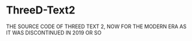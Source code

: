 # ThreeD-Text2
THE SOURCE CODE OF THREED TEXT 2, NOW FOR THE MODERN ERA AS IT WAS DISCONTINUED IN 2019 OR SO
